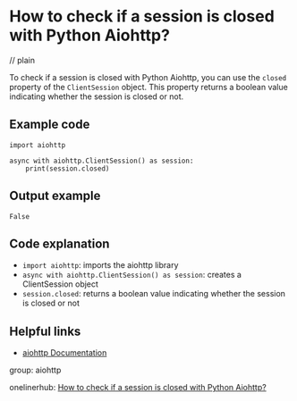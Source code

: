 # How to check if a session is closed with Python Aiohttp?
// plain

To check if a session is closed with Python Aiohttp, you can use the `closed` property of the `ClientSession` object. This property returns a boolean value indicating whether the session is closed or not.

## Example code

```
import aiohttp

async with aiohttp.ClientSession() as session:
    print(session.closed)
```

## Output example

```
False
```

## Code explanation

- `import aiohttp`: imports the aiohttp library
- `async with aiohttp.ClientSession() as session`: creates a ClientSession object
- `session.closed`: returns a boolean value indicating whether the session is closed or not

## Helpful links
- [aiohttp Documentation](https://docs.aiohttp.org/en/stable/)

group: aiohttp

onelinerhub: [How to check if a session is closed with Python Aiohttp?](https://onelinerhub.com/python-aiohttp/how-to-check-if-a-session-is-closed-with-python-aiohttp)
